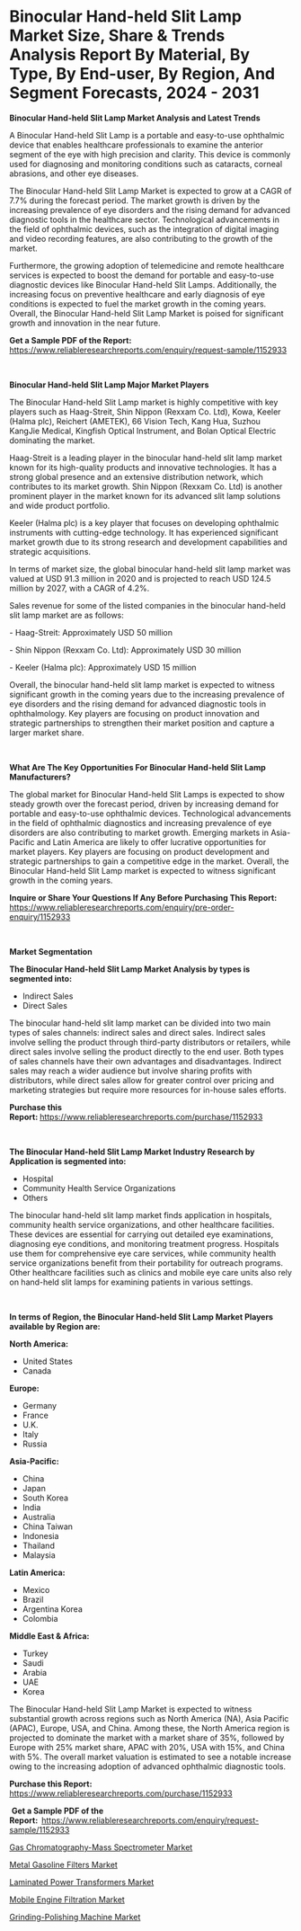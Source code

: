 <p><h1>Binocular Hand-held Slit Lamp Market Size, Share & Trends Analysis Report By Material, By Type, By End-user, By Region, And Segment Forecasts, 2024 - 2031</h1></p><p><strong>Binocular Hand-held Slit Lamp Market Analysis and Latest Trends</strong></p>
<p><p>A Binocular Hand-held Slit Lamp is a portable and easy-to-use ophthalmic device that enables healthcare professionals to examine the anterior segment of the eye with high precision and clarity. This device is commonly used for diagnosing and monitoring conditions such as cataracts, corneal abrasions, and other eye diseases.</p><p>The Binocular Hand-held Slit Lamp Market is expected to grow at a CAGR of 7.7% during the forecast period. The market growth is driven by the increasing prevalence of eye disorders and the rising demand for advanced diagnostic tools in the healthcare sector. Technological advancements in the field of ophthalmic devices, such as the integration of digital imaging and video recording features, are also contributing to the growth of the market.</p><p>Furthermore, the growing adoption of telemedicine and remote healthcare services is expected to boost the demand for portable and easy-to-use diagnostic devices like Binocular Hand-held Slit Lamps. Additionally, the increasing focus on preventive healthcare and early diagnosis of eye conditions is expected to fuel the market growth in the coming years. Overall, the Binocular Hand-held Slit Lamp Market is poised for significant growth and innovation in the near future.</p></p>
<p><strong>Get a Sample PDF of the Report:&nbsp;</strong> <a href="https://www.reliableresearchreports.com/enquiry/request-sample/1152933">https://www.reliableresearchreports.com/enquiry/request-sample/1152933</a></p>
<p>&nbsp;</p>
<p><strong>Binocular Hand-held Slit Lamp Major Market Players</strong></p>
<p><p>The Binocular Hand-held Slit Lamp market is highly competitive with key players such as Haag-Streit, Shin Nippon (Rexxam Co. Ltd), Kowa, Keeler (Halma plc), Reichert (AMETEK), 66 Vision Tech, Kang Hua, Suzhou KangJie Medical, Kingfish Optical Instrument, and Bolan Optical Electric dominating the market.</p><p>Haag-Streit is a leading player in the binocular hand-held slit lamp market known for its high-quality products and innovative technologies. It has a strong global presence and an extensive distribution network, which contributes to its market growth. Shin Nippon (Rexxam Co. Ltd) is another prominent player in the market known for its advanced slit lamp solutions and wide product portfolio.</p><p>Keeler (Halma plc) is a key player that focuses on developing ophthalmic instruments with cutting-edge technology. It has experienced significant market growth due to its strong research and development capabilities and strategic acquisitions.</p><p>In terms of market size, the global binocular hand-held slit lamp market was valued at USD 91.3 million in 2020 and is projected to reach USD 124.5 million by 2027, with a CAGR of 4.2%.</p><p>Sales revenue for some of the listed companies in the binocular hand-held slit lamp market are as follows:</p><p>- Haag-Streit: Approximately USD 50 million</p><p>- Shin Nippon (Rexxam Co. Ltd): Approximately USD 30 million</p><p>- Keeler (Halma plc): Approximately USD 15 million</p><p>Overall, the binocular hand-held slit lamp market is expected to witness significant growth in the coming years due to the increasing prevalence of eye disorders and the rising demand for advanced diagnostic tools in ophthalmology. Key players are focusing on product innovation and strategic partnerships to strengthen their market position and capture a larger market share.</p></p>
<p>&nbsp;</p>
<p><strong>What Are The Key Opportunities For Binocular Hand-held Slit Lamp Manufacturers?</strong></p>
<p><p>The global market for Binocular Hand-held Slit Lamps is expected to show steady growth over the forecast period, driven by increasing demand for portable and easy-to-use ophthalmic devices. Technological advancements in the field of ophthalmic diagnostics and increasing prevalence of eye disorders are also contributing to market growth. Emerging markets in Asia-Pacific and Latin America are likely to offer lucrative opportunities for market players. Key players are focusing on product development and strategic partnerships to gain a competitive edge in the market. Overall, the Binocular Hand-held Slit Lamp market is expected to witness significant growth in the coming years.</p></p>
<p><strong>Inquire or Share Your Questions If Any Before Purchasing This Report:</strong> <a href="https://www.reliableresearchreports.com/enquiry/pre-order-enquiry/1152933">https://www.reliableresearchreports.com/enquiry/pre-order-enquiry/1152933</a></p>
<p>&nbsp;</p>
<p><strong>Market Segmentation</strong></p>
<p><strong>The Binocular Hand-held Slit Lamp Market Analysis by types is segmented into:</strong></p>
<p><ul><li>Indirect Sales</li><li>Direct Sales</li></ul></p>
<p><p>The binocular hand-held slit lamp market can be divided into two main types of sales channels: indirect sales and direct sales. Indirect sales involve selling the product through third-party distributors or retailers, while direct sales involve selling the product directly to the end user. Both types of sales channels have their own advantages and disadvantages. Indirect sales may reach a wider audience but involve sharing profits with distributors, while direct sales allow for greater control over pricing and marketing strategies but require more resources for in-house sales efforts.</p></p>
<p><strong>Purchase this Report:&nbsp;</strong><a href="https://www.reliableresearchreports.com/purchase/1152933">https://www.reliableresearchreports.com/purchase/1152933</a></p>
<p>&nbsp;</p>
<p><strong>The Binocular Hand-held Slit Lamp Market Industry Research by Application is segmented into:</strong></p>
<p><ul><li>Hospital</li><li>Community Health Service Organizations</li><li>Others</li></ul></p>
<p><p>The binocular hand-held slit lamp market finds application in hospitals, community health service organizations, and other healthcare facilities. These devices are essential for carrying out detailed eye examinations, diagnosing eye conditions, and monitoring treatment progress. Hospitals use them for comprehensive eye care services, while community health service organizations benefit from their portability for outreach programs. Other healthcare facilities such as clinics and mobile eye care units also rely on hand-held slit lamps for examining patients in various settings.</p></p>
<p>&nbsp;</p>
<p><strong>In terms of Region, the Binocular Hand-held Slit Lamp Market Players available by Region are:</strong></p>
<p>
    <p> <strong> North America: </strong>
        <ul>
            <li>United States</li>
            <li>Canada</li>
        </ul>
        </p> 
    <p> <strong> Europe: </strong>
        <ul>
            <li>Germany</li>
            <li>France</li>
            <li>U.K.</li>
            <li>Italy</li>
            <li>Russia</li>
        </ul>
        </p> 
    <p> <strong> Asia-Pacific: </strong>
        <ul>
            <li>China</li>
            <li>Japan</li>
            <li>South Korea</li>
            <li>India</li>
            <li>Australia</li>
            <li>China Taiwan</li>
            <li>Indonesia</li>
            <li>Thailand</li>
            <li>Malaysia</li>
        </ul>
        </p> 
    <p> <strong> Latin America: </strong>
        <ul>
            <li>Mexico</li>
            <li>Brazil</li>
            <li>Argentina Korea</li>
            <li>Colombia</li>
        </ul>
        </p> 
    <p> <strong> Middle East & Africa: </strong>
        <ul>
            <li>Turkey</li>
            <li>Saudi</li>
            <li>Arabia</li>
            <li>UAE</li>
            <li>Korea</li>
        </ul>
    </p>
    </p>
<p><p>The Binocular Hand-held Slit Lamp Market is expected to witness substantial growth across regions such as North America (NA), Asia Pacific (APAC), Europe, USA, and China. Among these, the North America region is projected to dominate the market with a market share of 35%, followed by Europe with 25% market share, APAC with 20%, USA with 15%, and China with 5%. The overall market valuation is estimated to see a notable increase owing to the increasing adoption of advanced ophthalmic diagnostic tools.</p></p>
<p><strong>Purchase this Report: </strong><a href="https://www.reliableresearchreports.com/purchase/1152933">https://www.reliableresearchreports.com/purchase/1152933</a></p>
<p>&nbsp;<strong>Get a Sample PDF of the Report:&nbsp;&nbsp;</strong><a href="https://www.reliableresearchreports.com/enquiry/request-sample/1152933">https://www.reliableresearchreports.com/enquiry/request-sample/1152933</a></p>
<p><strong></strong></p>
<p><p><a href="https://medium.com/@sarinaking2023/gas-chromatography-mass-spectrometer-market-outlook-industry-overview-and-forecast-2024-to-2031-053b8ba5477e">Gas Chromatography-Mass Spectrometer Market</a></p><p><a href="https://medium.com/@sarinaking2023/metal-gasoline-filters-market-exploring-market-share-market-trends-and-future-growth-22c236677ed1">Metal Gasoline Filters Market</a></p><p><a href="https://medium.com/@sarinaking2023/laminated-power-transformers-market-trends-forecast-and-competitive-analysis-to-2031-cad4b7c175c6">Laminated Power Transformers Market</a></p><p><a href="https://medium.com/@sarinaking2023/analyzing-mobile-engine-filtration-market-global-industry-perspective-and-forecast-2024-to-2031-a627d918e22d">Mobile Engine Filtration Market</a></p><p><a href="https://medium.com/@sarinaking2023/grinding-polishing-machine-market-insights-into-market-cagr-market-trends-and-growth-strategies-c8af89c80fd1">Grinding-Polishing Machine Market</a></p></p>